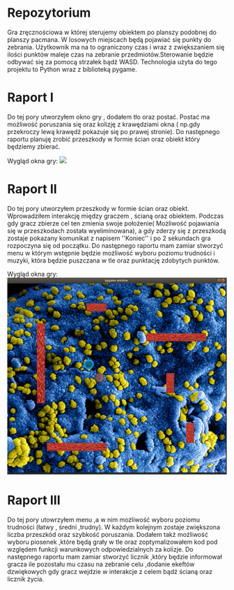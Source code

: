 # Repozytorium
Gra zręcznościowa w której sterujemy obiektem po planszy podobnej do planszy pacmana. W losowych miejscach będą pojawiać się punkty do zebrania. Użytkownik ma na to ograniczony czas i wraz z zwiększaniem się ilości punktów maleje czas na zebranie przedmiotów.Sterowanie będzie odbywać się za pomocą strzałek bądź WASD.
Technologia użyta do tego projektu to Python wraz z biblioteką pygame.


# Raport I
Do tej pory utworzyłem okno gry , dodałem tło oraz postać. Postać ma możliwość poruszania się oraz kolizję z krawędziami okna ( np.gdy przekroczy lewą krawędź pokazuje się po prawej stronie).
Do następnego raportu planuję zrobić przeszkody w formie ścian oraz obiekt który będziemy zbierać.

Wygląd okna gry:
![](Zdjęcia_z_gry/zdjecie_gry.png)

# Raport II
Do tej pory utworzyłem przeszkody w formie ścian oraz obiekt. Wprowadziłem interakcję między graczem , ścianą oraz obiektem. Podczas gdy gracz zbierze cel ten zmienia swoje położenie( Możliwość pojawiania się w przeszkodach została wyeliminowana), a gdy zderzy się z przeszkodą zostaje pokazany komunikat z napisem ''Koniec'' i po 2 sekundach gra rozpoczyna się od początku.
Do następnego raportu mam zamiar stworzyć menu w którym wstępnie będzie możliwość wyboru poziomu trudności i muzyki, która będzie puszczana w tle oraz punktację zdobytych punktów.

Wygląd okna gry:
![](Zdjęcia_z_gry/Gra_2_Raport.png)

# Raport III
Do tej pory utowrzyłem menu ,a w nim możliwość wyboru poziomu trudności (łatwy , średni ,trudny). W każdym kolejnym zostaje zwiększona liczba przeszkód oraz szybkość poruszania. Dodałem takż możliwość wyboru piosenek ,które będą grały w tle oraz zoptymalizowałem kod pod względem funkcji warunkowych odpowiedzialnych za kolizje. Do następnego raportu mam zamiar stworzyć licznik ,który będzie informował gracza ile pozostału mu czasu na zebranie celu ,dodanie ekeftów dzwiękowych gdy gracz wejdzie w interakcje z celem bądź ścianą oraz licznik życia. 
